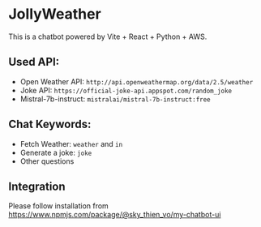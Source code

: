 # JollyWeather

This is a chatbot powered by Vite + React + Python + AWS.

## Used API:
- Open Weather API: `http://api.openweathermap.org/data/2.5/weather`
- Joke API: `https://official-joke-api.appspot.com/random_joke`
- Mistral-7b-instruct: `mistralai/mistral-7b-instruct:free`

## Chat Keywords:
- Fetch Weather: `weather` and `in`
- Generate a joke: `joke`
- Other questions

## Integration
Please follow installation from https://www.npmjs.com/package/@sky_thien_vo/my-chatbot-ui